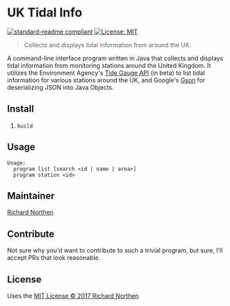 # UK Tidal Info

[![standard-readme compliant](https://img.shields.io/badge/readme%20style-standard-brightgreen.svg?style=flat)](https://github.com/RichardLitt/standard-readme)
[![License: MIT](https://img.shields.io/badge/License-MIT-yellow.svg)](LICENSE)

> Collects and displays tidal information from around the UK.

A command-line interface program written in Java that collects and displays tidal information from monitoring stations around the United Kingdom. It utilizes the Environment Agency's [Tide Gauge API](https://environment.data.gov.uk/flood-monitoring/doc/tidegauge#measures) (in beta) to list tidal information for various stations around the UK, and Google's [Gson](https://github.com/google/gson) for deserializing JSON into Java Objects.

## Install

1. `build`

## Usage

```
Usage:
  program list [search <id | name | area>]
  program station <id>
```

## Maintainer

[Richard Northen](https://github.com/richardnorthen)

## Contribute

Not sure why you'd want to contribute to such a trivial program, but sure, I'll accept PRs that look reasonable.

## License

Uses the [MIT License © 2017 Richard Northen](LICENSE)